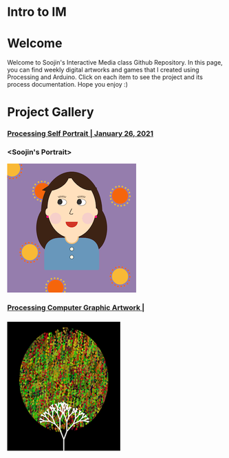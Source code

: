 # Intro to IM

# Welcome

Welcome to Soojin's Interactive Media class Github Repository. In this page, you can find weekly digital artworks and games that I created using Processing and Arduino. Click on each item to see the project and its process documentation. Hope you enjoy :) 

# Project Gallery

### [Processing Self Portrait | January 26, 2021](https://github.com/Soojin-Lee0819/IntrotoIM/tree/main/January26) 
### <Soojin's Portrait>

![alt-text](images/soojinportrait.gif)

                                            
### [Processing Computer Graphic Artwork |  ](https://github.com/Soojin-Lee0819/IntrotoIM/tree/main/Feb2) 
### <Patterns in Nature>

![](images/SoojinComputerArt.png)
